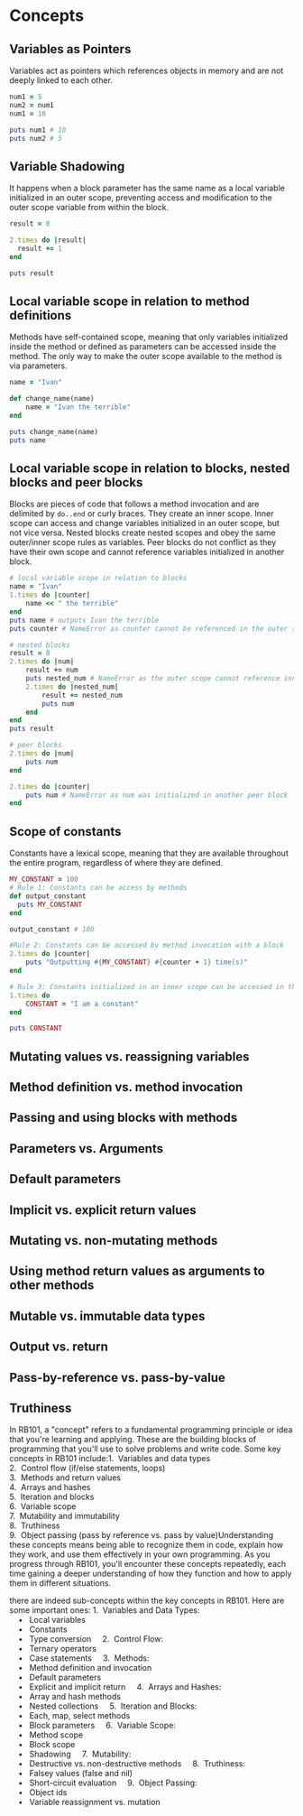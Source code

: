 # Concepts

## Variables as Pointers

Variables act as pointers which references objects in memory and are not deeply linked to each other. 

```ruby
num1 = 5
num2 = num1
num1 = 10

puts num1 # 10
puts num2 # 5
```
## Variable Shadowing

It happens when a block parameter has the same name as a local variable initialized in an outer scope, preventing access and modification to the outer scope variable from within the block.

```ruby
result = 0

2.times do |result|
  result += 1
end

puts result
```

## Local variable scope in relation to method definitions

Methods have self-contained scope, meaning that only variables initialized inside the method or defined as parameters can be accessed inside the method. The only way to make the outer scope available to the method is via parameters.

```ruby
name = "Ivan"

def change_name(name)
	name = "Ivan the terrible"
end

puts change_name(name)
puts name
```


## Local variable scope in relation to blocks, nested blocks and peer blocks

Blocks are pieces of code that follows a method invocation and are delimited by  `do..end` or curly braces. They create an inner scope.
Inner scope can access and change variables initialized in an outer scope, but not vice versa. 
Nested blocks create nested scopes and obey the same outer/inner scope rules as variables.
Peer blocks do not conflict as they have their own scope and cannot reference variables initialized in another block.

```ruby
# local variable scope in relation to blocks
name = "Ivan"
1.times do |counter|
	name << " the terrible"
end
puts name # outputs Ivan the terrible
puts counter # NameError as counter cannot be referenced in the outer scope as it was initialized in an inner scope

# nested blocks
result = 0
2.times do |num|
	result += num
	puts nested_num # NameError as the outer scope cannot reference inner scope
	2.times do |nested_num|
		result += nested_num
		puts num
	end
end
puts result

# peer blocks
2.times do |num|
	puts num
end

2.times do |counter|
	puts num # NameError as num was initialized in another peer block
end
```

## Scope of constants

Constants have a lexical scope, meaning that they are available throughout the entire program, regardless of where they are defined.

```ruby
MY_CONSTANT = 100
# Rule 1: Constants can be access by methods
def output_constant 
  puts MY_CONSTANT
end

output_constant # 100

#Rule 2: Constants can be accessed by method invocation with a block
2.times do |counter|
	puts "Outputting #{MY_CONSTANT} #{counter + 1} time(s)"
end

# Rule 3: Constants initialized in an inner scope can be accessed in the outer scope
1.times do
	CONSTANT = "I am a constant"
end

puts CONSTANT

```
## Mutating values vs. reassigning variables


## Method definition vs. method invocation


## Passing and using blocks with methods


## Parameters vs. Arguments


## Default parameters


## Implicit vs. explicit return values


## Mutating vs. non-mutating methods

## Using method return values as arguments to other methods


## Mutable vs. immutable data types

## Output vs. return

## Pass-by-reference vs. pass-by-value

## Truthiness



In RB101, a "concept" refers to a fundamental programming principle or idea that you're learning and applying. These are the building blocks of programming that you'll use to solve problems and write code. Some key concepts in RB101 include:1.  Variables and data types  
2.  Control flow (if/else statements, loops)  
3.  Methods and return values  
4.  Arrays and hashes  
5.  Iteration and blocks  
6.  Variable scope  
7.  Mutability and immutability  
8.  Truthiness  
9.  Object passing (pass by reference vs. pass by value)Understanding these concepts means being able to recognize them in code, explain how they work, and use them effectively in your own programming. As you progress through RB101, you'll encounter these concepts repeatedly, each time gaining a deeper understanding of how they function and how to apply them in different situations.

there are indeed sub-concepts within the key concepts in RB101. Here are some important ones:
1.  Variables and Data Types:  
    •   Local variables  
    •   Constants  
    •   Type conversion
    2.  Control Flow:  
    •   Ternary operators  
    •   Case statements
    3.  Methods:  
    •   Method definition and invocation  
    •   Default parameters  
    •   Explicit and implicit return
    4.  Arrays and Hashes:  
    •   Array and hash methods  
    •   Nested collections
    5.  Iteration and Blocks:  
    •   Each, map, select methods  
    •   Block parameters
    6.  Variable Scope:  
    •   Method scope  
    •   Block scope  
    •   Shadowing
    7.  Mutability:  
    •   Destructive vs. non-destructive methods
    8.  Truthiness:  
    •   Falsey values (false and nil)  
    •   Short-circuit evaluation
    9.  Object Passing:  
    •   Object ids  
    •   Variable reassignment vs. mutation